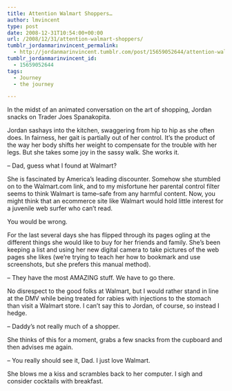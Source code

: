 ```yaml
---
title: Attention Walmart Shoppers…
author: lmvincent
type: post
date: 2008-12-31T10:54:00+00:00
url: /2008/12/31/attention-walmart-shoppers/
tumblr_jordanmarinvincent_permalink:
  - http://jordanmarinvincent.tumblr.com/post/15659052644/attention-walmart-shoppers
tumblr_jordanmarinvincent_id:
  - 15659052644
tags:
  - Journey
  - the journey

---
```

<a href="http://www.flickr.com/photos/larryvincent/3151175005/" title="photo sharing" target="_blank" rel="noopener"><img src="http://farm4.static.flickr.com/3130/3151175005_70e07ee37a_m.jpg" alt="" /></a>In the midst of an animated conversation on the art of shopping, Jordan snacks on Trader Joes Spanakopita.

Jordan sashays into the kitchen, swaggering from hip to hip as she often does. In fairness, her gait is partially out of her control. It&rsquo;s the product of the way her body shifts her weight to compensate for the trouble with her legs. But she takes some joy in the sassy walk. She works it.

&ndash; Dad, guess what I found at Walmart?

She is fascinated by America&rsquo;s leading discounter. Somehow she stumbled on to the Walmart.com link, and to my misfortune her parental control filter seems to think Walmart is tame&ndash;safe from any harmful content. Now, you might think that an ecommerce site like Walmart would hold little interest for a juvenile web surfer who can&rsquo;t read.

You would be wrong.

For the last several days she has flipped through its pages ogling at the different things she would like to buy for her friends and family. She&rsquo;s been keeping a list and using her new digital camera to take pictures of the web pages she likes (we&rsquo;re trying to teach her how to bookmark and use screenshots, but she prefers this manual method).

&ndash; They have the most AMAZING stuff. We have to go there.

No disrespect to the good folks at Walmart, but I would rather stand in line at the DMV while being treated for rabies with injections to the stomach than visit a Walmart store. I can&rsquo;t say this to Jordan, of course, so instead I hedge.

&ndash; Daddy&rsquo;s not really much of a shopper.

She thinks of this for a moment, grabs a few snacks from the cupboard and then advises me again.

&ndash; You really should see it, Dad. I just love Walmart.

She blows me a kiss and scrambles back to her computer. I sigh and consider cocktails with breakfast.

<div class="blogger-post-footer">
  <img loading="lazy" width="1" height="1" src="https://blogger.googleusercontent.com/tracker/9039099668816362935-8521554572884691533?l=jordansjourney2.blogspot.com" alt="" />
</div>